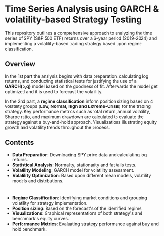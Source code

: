# Time Series Analysis using GARCH & volatility-based Strategy Testing

This repository outlines a comprehensive approach to analyzing the time series of SPY (S&P 500 ETF) returns over a 6-year period (2019-2024) and implementing a volatility-based trading strategy based upon regime classification.

## Overview

In the 1st part the analysis begins with data preparation, calculating log returns, and conducting statistical tests for justifying the use of a **GARCH(p,q)** model based on the goodness of fit. Afterwards the model get optimized and it is used to forecast the volatility. 

In the 2nd part, a **regime classification** inform position sizing based on 4 volatility groups (**Low, Normal, High and Extreme-Crisis**) for the trading strategy. Key performance metrics such as total return, annual volatility, Sharpe ratio, and maximum drawdown are calculated to evaluate the strategy against a buy-and-hold approach. Visualizations illustrating equity growth and volatility trends throughout the process.

## Contents

- **Data Preparation**: Downloading SPY price data and calculating log returns.
- **Statistical Analysis**: Normality, stationarity and fat tails tests.
- **Volatility Modeling**: GARCH model for volatility assessment.
- **Volatility Optimization**: Based upon different mean models, volatility models and distributions.
#
- **Regime Classification**: Identifying market conditions and grouping volatility for strategy implementation.
- **Position sizing**: Based on the forecast's of the identified regime.
- **Visualizations**: Graphical representations of both strategy's and benchmark's equity curves.
- **Performance Metrics**: Evaluating strategy performance against buy and hold benchmark.



